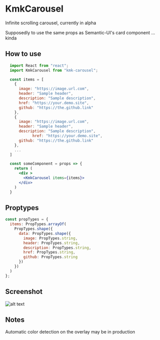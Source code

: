 # KmkCarousel

Infinite scrolling carousel, currently in alpha

Supposedly to use the same props as Semantic-UI's card component ... kinda

## How to use

```jsx
  import React from "react";
  import KmkCarousel from "kmk-carousel";

  const items = [
    {
      image: "https://image.url.com",
      header: "Sample header",
      description: "Sample description",
      href: "https://your.demo.site",
      github: "https://the.github.link"
    },
    {
      image: "https://image.url.com",
      header: "Sample header",
      description: "Sample description",
            href: "https://your.demo.site",
      github: "https://the.github.link"
    },
    ...
  ]

  const someComponent = props => {
    return (
      <div >
        <KmkCarousel items={items}>
      </div>
    )
  }

```

## Proptypes
```jsx
const propTypes = {
  items: PropTypes.arrayOf(
    PropTypes.shape({
      data: PropTypes.shape({
        image: PropTypes.string,
        header: PropTypes.string,
        description: PropTypes.string,
        href: PropTypes.string,
        github: PropTypes.string
      })
    })
  )
};
```

## Screenshot
![alt text](https://i.imgur.com/7WB4M8z.png "The background is actually transparent")

## Notes
Automatic color detection on the overlay may be in production
